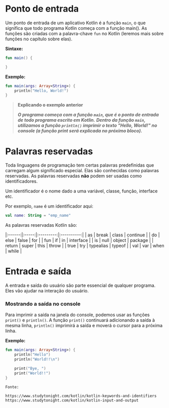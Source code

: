 # Ponto de entrada

Um ponto de entrada de um aplicativo Kotlin é a função ``main``, o que significa que todo programa Kotlin começa com a função main(). 
As funções são criadas com a palavra-chave ``fun`` no Kotlin (leremos mais sobre funções no capítulo sobre elas).

**Sintaxe:**

```kotlin
fun main() {

}
```

**Exemplo:**

```kotlin runnable
fun main(args: Array<String>) {
    println("Hello, World!")
}
```

>**Explicando o exemplo anterior**
>
>***O programa começa com a função `main`, que é o ponto de entrada de todo programa escrito em Kotlin.*** 
***Dentro da função `main`, utilizamos a função `println()` imprimir o texto "Hello, World!" no console (a função print será explicada no próximo bloco).***

# Palavras reservadas

Toda linguagens de programação tem certas palavras predefinidas que carregam algum significado especial. Elas são conhecidas como palavras reservadas. 
As palavras reservadas **não** podem ser usadas como identificadores.

Um identificador é o nome dado a uma variável, classe, função, interface etc.

Por exemplo, ``name`` é um identificador aqui:

```kotlin
val name: String = "emp_name"
```

As palavras reservadas Kotlin são:

|:------:|:-----:|:---------:|:----------:|
| as     | break | class     | continue   |
| do     | else  | false     | for        |
| fun    | if    | in        | interface  |
| is     | null  | object    | package    |
| return | super | this      | throw      |
| true   | try   | typealias | typeof     |
| val    | var   | when      | while      |

# Entrada e saída

A entrada e saída do usuário são parte essencial de qualquer programa. Eles vão ajudar na interação do usuário.

### Mostrando a saída no console

Para imprimir a saída na janela do console, podemos usar as funções `print()` e `println()`. 
A função `print()` continuará adicionando a saída à mesma linha, `println()` imprimirá a saída e moverá o cursor para a próxima linha. 

**Exemplo:**

```kotlin runnable
fun main(args: Array<String>) {
    println("Hello")
    println("World!!\n")

    print("Bye, ")
    print("World!!")
}
```

```
Fonte:

https://www.studytonight.com/kotlin/kotlin-keywords-and-identifiers
https://www.studytonight.com/kotlin/kotlin-input-and-output

```